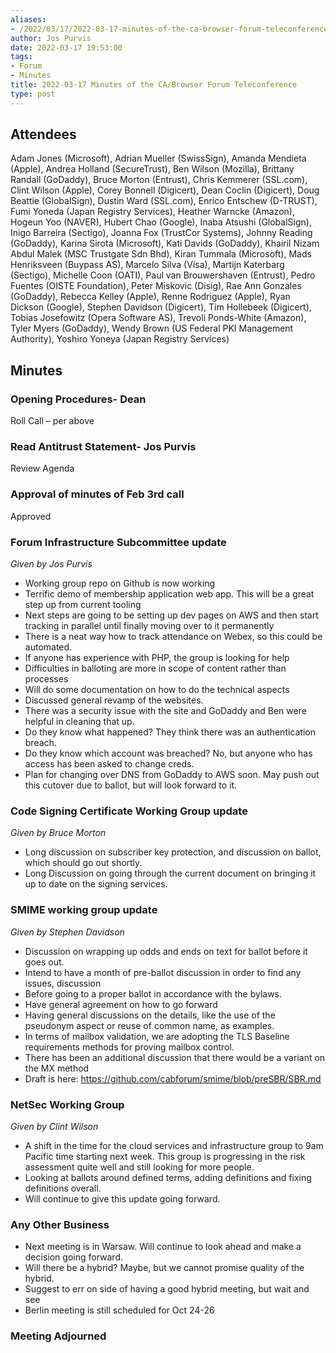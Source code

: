 ```yaml
---
aliases:
- /2022/03/17/2022-03-17-minutes-of-the-ca-browser-forum-teleconference/
author: Jos Purvis
date: 2022-03-17 19:53:00
tags:
- Forum
- Minutes
title: 2022-03-17 Minutes of the CA/Browser Forum Teleconference
type: post
---
```


## Attendees

Adam Jones (Microsoft), Adrian Mueller (SwissSign), Amanda Mendieta (Apple), Andrea Holland (SecureTrust), Ben Wilson (Mozilla), Brittany Randall (GoDaddy), Bruce Morton (Entrust), Chris Kemmerer (SSL.com), Clint Wilson (Apple), Corey Bonnell (Digicert), Dean Coclin (Digicert), Doug Beattie (GlobalSign), Dustin Ward (SSL.com), Enrico Entschew (D-TRUST), Fumi Yoneda (Japan Registry Services), Heather Warncke (Amazon), Hogeun Yoo (NAVER), Hubert Chao (Google), Inaba Atsushi (GlobalSign), Inigo Barreira (Sectigo), Joanna Fox (TrustCor Systems), Johnny Reading (GoDaddy), Karina Sirota (Microsoft), Kati Davids (GoDaddy), Khairil Nizam Abdul Malek (MSC Trustgate Sdn Bhd), Kiran Tummala (Microsoft), Mads Henriksveen (Buypass AS), Marcelo Silva (Visa), Martijn Katerbarg (Sectigo), Michelle Coon (OATI), Paul van Brouwershaven (Entrust), Pedro Fuentes (OISTE Foundation), Peter Miskovic (Disig), Rae Ann Gonzales (GoDaddy), Rebecca Kelley (Apple), Renne Rodriguez (Apple), Ryan Dickson (Google), Stephen Davidson (Digicert), Tim Hollebeek (Digicert), Tobias Josefowitz (Opera Software AS), Trevoli Ponds-White (Amazon), Tyler Myers (GoDaddy), Wendy Brown (US Federal PKI Management Authority), Yoshiro Yoneya (Japan Registry Services)

## Minutes

### Opening Procedures- Dean

Roll Call – per above

### Read Antitrust Statement- Jos Purvis

Review Agenda

### Approval of minutes of Feb 3rd call

Approved

### Forum Infrastructure Subcommittee update

_Given by Jos Purvis_

- Working group repo on Github is now working
- Terrific demo of membership application web app. This will be a great step up from current tooling
- Next steps are going to be setting up dev pages on AWS and then start tracking in parallel until finally moving over to it permanently
- There is a neat way how to track attendance on Webex, so this could be automated.
- If anyone has experience with PHP, the group is looking for help
- Difficulties in balloting are more in scope of content rather than processes
- Will do some documentation on how to do the technical aspects
- Discussed general revamp of the websites.
- There was a security issue with the site and GoDaddy and Ben were helpful in cleaning that up.
- Do they know what happened? They think there was an authentication breach.
- Do they know which account was breached? No, but anyone who has access has been asked to change creds.
- Plan for changing over DNS from GoDaddy to AWS soon. May push out this cutover due to ballot, but will look forward to it.

### Code Signing Certificate Working Group update

_Given by Bruce Morton_

- Long discussion on subscriber key protection, and discussion on ballot, which should go out shortly.
- Long Discussion on going through the current document on bringing it up to date on the signing services.

### SMIME working group update

_Given by Stephen Davidson_

- Discussion on wrapping up odds and ends on text for ballot before it goes out.
- Intend to have a month of pre-ballot discussion in order to find any issues, discussion
- Before going to a proper ballot in accordance with the bylaws.
- Have general agreement on how to go forward
- Having general discussions on the details, like the use of the pseudonym aspect or reuse of common name, as examples.
- In terms of mailbox validation, we are adopting the TLS Baseline requirements methods for proving mailbox control.
- There has been an additional discussion that there would be a variant on the MX method
- Draft is here: https://github.com/cabforum/smime/blob/preSBR/SBR.md

### NetSec Working Group

_Given by Clint Wilson_

- A shift in the time for the cloud services and infrastructure group to 9am Pacific time starting next week. This group is progressing in the risk assessment quite well and still looking for more people.
- Looking at ballots around defined terms, adding definitions and fixing definitions overall.
- Will continue to give this update going forward.

### Any Other Business

- Next meeting is in Warsaw. Will continue to look ahead and make a decision going forward.
- Will there be a hybrid? Maybe, but we cannot promise quality of the hybrid.
- Suggest to err on side of having a good hybrid meeting, but wait and see
- Berlin meeting is still scheduled for Oct 24-26

### Meeting Adjourned